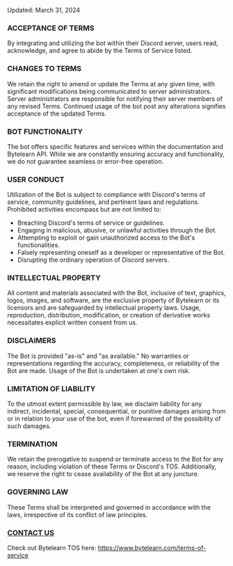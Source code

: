 Updated: March 31, 2024

### ACCEPTANCE OF TERMS
By integrating and utilizing the bot within their Discord server, users read, acknowledge, and agree to abide by the Terms of Service listed.

### CHANGES TO TERMS
We retain the right to amend or update the Terms at any given time, with significant modifications being communicated to server administrators. Server administrators are responsible for notifying their server members of any revised Terms. Continued usage of the bot post any alterations signifies acceptance of the updated Terms.

### BOT FUNCTIONALITY
The bot offers specific features and services within the documentation and Bytelearn API. While we  are constantly ensuring accuracy and functionality, we do not guarantee seamless or error-free operation.

### USER CONDUCT
Utilization of the Bot is subject to compliance with Discord's terms of service, community guidelines, and pertinent laws and regulations. Prohibited activities encompass but are not limited to:

- Breaching Discord's terms of service or guidelines.
- Engaging in malicious, abusive, or unlawful activities through the Bot.
- Attempting to exploit or gain unauthorized access to the Bot's functionalities.
- Falsely representing oneself as a developer or representative of the Bot.
- Disrupting the ordinary operation of Discord servers.


### INTELLECTUAL PROPERTY
All content and materials associated with the Bot, inclusive of text, graphics, logos, images, and software, are the exclusive property of Bytelearn or its licensors and are safeguarded by intellectual property laws. Usage, reproduction, distribution, modification, or creation of derivative works necessitates explicit written consent from us.

### DISCLAIMERS
The Bot is provided "as-is" and "as available." No warranties or representations regarding the accuracy, completeness, or reliability of the Bot are made. Usage of the Bot is undertaken at one's own risk.

### LIMITATION OF LIABILITY
To the utmost extent permissible by law, we disclaim liability for any indirect, incidental, special, consequential, or punitive damages arising from or in relation to your use of the bot, even if forewarned of the possibility of such damages.

### TERMINATION
We retain the prerogative to suspend or terminate access to the Bot for any reason, including violation of these Terms or Discord's TOS. Additionally, we reserve the right to cease availability of the Bot at any juncture.

### GOVERNING LAW
These Terms shall be interpreted and governed in accordance with the laws, irrespective of its conflict of law principles.

### [CONTACT US](credits.md)

Check out Bytelearn TOS here: https://www.bytelearn.com/terms-of-service